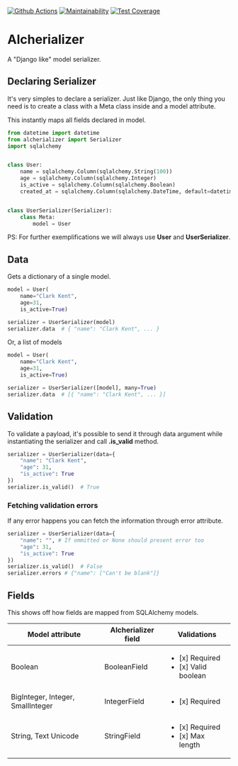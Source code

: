 [![Github Actions](https://github.com/vinyguedess/alcherializer/actions/workflows/main.yml/badge.svg)](https://github.com/vinyguedess/alcherializer/actions/workflows/main.yml)
[![Maintainability](https://api.codeclimate.com/v1/badges/332cfdc498df9f6dc272/maintainability)](https://codeclimate.com/github/vinyguedess/alcherializer/maintainability)
[![Test Coverage](https://api.codeclimate.com/v1/badges/332cfdc498df9f6dc272/test_coverage)](https://codeclimate.com/github/vinyguedess/alcherializer/test_coverage)

# Alcherializer
A "Django like" model serializer.

## Declaring Serializer
It's very simples to declare a serializer. Just like Django, the only
thing you need is to create a class with a Meta class inside and
a model attribute.

This instantly maps all fields declared in model.
```python
from datetime import datetime
from alcherializer import Serializer
import sqlalchemy


class User:
    name = sqlalchemy.Column(sqlalchemy.String(100))
    age = sqlalchemy.Column(sqlalchemy.Integer)
    is_active = sqlalchemy.Column(sqlalchemy.Boolean)
    created_at = sqlalchemy.Column(sqlalchemy.DateTime, default=datetime.utcnow)


class UserSerializer(Serializer):
    class Meta:
        model = User
```
PS: For further exemplifications we will always use **User** and **UserSerializer**.

## Data
Gets a dictionary of a single model.
```python
model = User(
    name="Clark Kent",
    age=31,
    is_active=True)

serializer = UserSerializer(model)
serializer.data  # { "name": "Clark Kent", ... }
```

Or, a list of models
```python
model = User(
    name="Clark Kent",
    age=31,
    is_active=True)

serializer = UserSerializer([model], many=True)
serializer.data  # [{ "name": "Clark Kent", ... }]
```

## Validation
To validate a payload, it's possible to send it through data argument while
instantiating the serializer and call **.is_valid** method.
```python
serializer = UserSerializer(data={
    "name": "Clark Kent",
    "age": 31,
    "is_active": True
})
serializer.is_valid()  # True
```

### Fetching validation errors
If any error happens you can fetch the information through error attribute.
```python
serializer = UserSerializer(data={
    "name": "", # If ommitted or None should present error too
    "age": 31,
    "is_active": True
})
serializer.is_valid()  # False
serializer.errors # {"name": ["Can't be blank"]}
```

## Fields
This shows off how fields are mapped from SQLAlchemy models.

Model attribute | Alcherializer field | Validations
--- | --- |---
Boolean | BooleanField | <ul><li>[x] Required</li><li>[x] Valid boolean</li></ul>
BigInteger, Integer, SmallInteger | IntegerField | <ul><li>[x] Required</li></ul>
String, Text Unicode | StringField | <ul><li>[x] Required</li><li>[x] Max length</li></ul>
